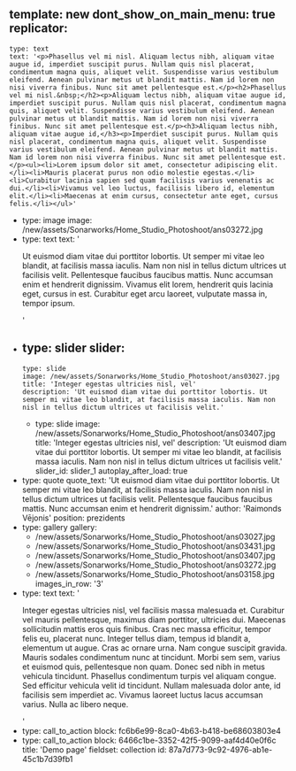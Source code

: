 template: new
dont_show_on_main_menu: true
replicator:
  -
    type: text
    text: '<p>Phasellus vel mi nisl. Aliquam lectus nibh, aliquam vitae augue id, imperdiet suscipit purus. Nullam quis nisl placerat, condimentum magna quis, aliquet velit. Suspendisse varius vestibulum eleifend. Aenean pulvinar metus ut blandit mattis. Nam id lorem non nisi viverra finibus. Nunc sit amet pellentesque est.</p><h2>Phasellus vel mi nisl.&nbsp;</h2><p>Aliquam lectus nibh, aliquam vitae augue id, imperdiet suscipit purus. Nullam quis nisl placerat, condimentum magna quis, aliquet velit. Suspendisse varius vestibulum eleifend. Aenean pulvinar metus ut blandit mattis. Nam id lorem non nisi viverra finibus. Nunc sit amet pellentesque est.</p><h3>Aliquam lectus nibh, aliquam vitae augue id,</h3><p>Imperdiet suscipit purus. Nullam quis nisl placerat, condimentum magna quis, aliquet velit. Suspendisse varius vestibulum eleifend. Aenean pulvinar metus ut blandit mattis. Nam id lorem non nisi viverra finibus. Nunc sit amet pellentesque est.</p><ul><li>Lorem ipsum dolor sit amet, consectetur adipiscing elit.</li><li>Mauris placerat purus non odio molestie egestas.</li><li>Curabitur lacinia sapien sed quam facilisis varius venenatis ac dui.</li><li>Vivamus vel leo luctus, facilisis libero id, elementum elit.</li><li>Maecenas at enim cursus, consectetur ante eget, cursus felis.</li></ul>'
  -
    type: image
    image: /new/assets/Sonarworks/Home_Studio_Photoshoot/ans03272.jpg
  -
    type: text
    text: '<p>Ut euismod diam vitae dui porttitor lobortis. Ut semper mi vitae leo blandit, at facilisis massa iaculis. Nam non nisl in tellus dictum ultrices ut facilisis velit. Pellentesque faucibus faucibus mattis. Nunc accumsan enim et hendrerit dignissim. Vivamus elit lorem, hendrerit quis lacinia eget, cursus in est. Curabitur eget arcu laoreet, vulputate massa in, tempor ipsum.</p>'
  -
    type: slider
    slider:
      -
        type: slide
        image: /new/assets/Sonarworks/Home_Studio_Photoshoot/ans03027.jpg
        title: 'Integer egestas ultricies nisl, vel'
        description: 'Ut euismod diam vitae dui porttitor lobortis. Ut semper mi vitae leo blandit, at facilisis massa iaculis. Nam non nisl in tellus dictum ultrices ut facilisis velit.'
      -
        type: slide
        image: /new/assets/Sonarworks/Home_Studio_Photoshoot/ans03407.jpg
        title: 'Integer egestas ultricies nisl, vel'
        description: 'Ut euismod diam vitae dui porttitor lobortis. Ut semper mi vitae leo blandit, at facilisis massa iaculis. Nam non nisl in tellus dictum ultrices ut facilisis velit.'
    slider_id: slider_1
    autoplay_after_load: true
  -
    type: quote
    quote_text: 'Ut euismod diam vitae dui porttitor lobortis. Ut semper mi vitae leo blandit, at facilisis massa iaculis. Nam non nisl in tellus dictum ultrices ut facilisis velit. Pellentesque faucibus faucibus mattis. Nunc accumsan enim et hendrerit dignissim.'
    author: 'Raimonds Vējonis'
    position: prezidents
  -
    type: gallery
    gallery:
      - /new/assets/Sonarworks/Home_Studio_Photoshoot/ans03027.jpg
      - /new/assets/Sonarworks/Home_Studio_Photoshoot/ans03431.jpg
      - /new/assets/Sonarworks/Home_Studio_Photoshoot/ans03407.jpg
      - /new/assets/Sonarworks/Home_Studio_Photoshoot/ans03272.jpg
      - /new/assets/Sonarworks/Home_Studio_Photoshoot/ans03158.jpg
    images_in_row: '3'
  -
    type: text
    text: '<p>Integer egestas ultricies nisl, vel facilisis massa malesuada et. Curabitur vel mauris pellentesque, maximus diam porttitor, ultricies dui. Maecenas sollicitudin mattis eros quis finibus. Cras nec massa efficitur, tempor felis eu, placerat nunc. Integer tellus diam, tempus id blandit a, elementum ut augue. Cras ac ornare urna. Nam congue suscipit gravida. Mauris sodales condimentum nunc at tincidunt. Morbi sem sem, varius et euismod quis, pellentesque non quam. Donec sed nibh in metus vehicula tincidunt. Phasellus condimentum turpis vel aliquam congue. Sed efficitur vehicula velit id tincidunt. Nullam malesuada dolor ante, id facilisis sem imperdiet ac. Vivamus laoreet luctus lacus accumsan varius. Nulla ac libero neque.</p>'
  -
    type: call_to_action
    block: fc6b6e99-8ca0-4b63-b418-be68603803e4
  -
    type: call_to_action
    block: 6466c1be-3352-42f5-9099-aaf4d40e0f6c
title: 'Demo page'
fieldset: collection
id: 87a7d773-9c92-4976-ab1e-45c1b7d39fb1

